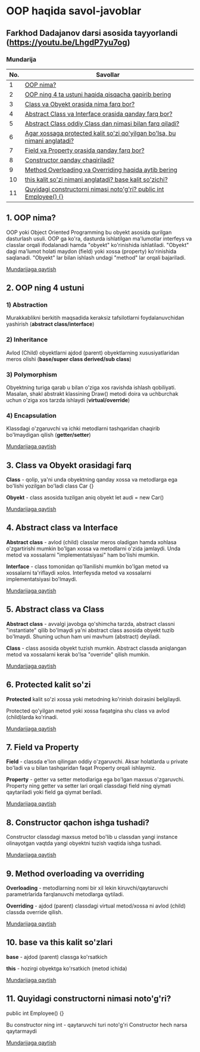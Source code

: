 # OOP haqida savol-javoblar
## Farkhod Dadajanov darsi asosida tayyorlandi (https://youtu.be/LhgdP7yu7og)

### Mundarija
| No. | Savollar |
| --- | --- |
| 1 | [OOP nima?](https://github.com/OybekMavlonov/OOP-savol-javoblar#1-oop-nima) |
| 2 | [OOP ning 4 ta ustuni haqida qisqacha gapirib bering](https://github.com/OybekMavlonov/OOP-savol-javoblar#2-oop-ning-4-ustuni) |
| 3 | [Class va Obyekt orasida nima farq bor?](https://github.com/OybekMavlonov/OOP-savol-javoblar#3-class-va-obyekt-orasidagi-farq) |
| 4 | [Abstract Class va Interface orasida qanday farq bor?](https://github.com/OybekMavlonov/OOP-savol-javoblar#4-Abstract-class-va-Interface) |
| 5 | [Abstract Class oddiy Class dan nimasi bilan farq qiladi?](https://github.com/OybekMavlonov/OOP-savol-javoblar#5-Abstract-class-va-Class) |
| 6 | [Agar xossaga protected kalit so'zi qo'yilgan bo'lsa, bu nimani anglatadi?](https://github.com/OybekMavlonov/OOP-savol-javoblar#6-protected-kalit-sozi) |
| 7 | [Field va Property orasida qanday farq bor?](https://github.com/OybekMavlonov/OOP-savol-javoblar#7-Field-va-Property) |
| 8 | [Constructor qanday chaqiriladi?](https://github.com/OybekMavlonov/OOP-savol-javoblar#8-constructor-qachon-ishga-tushadi) |
| 9 | [Method Overloading va Overriding haqida aytib bering](https://github.com/OybekMavlonov/OOP-savol-javoblar#9-Method-overloading-va-overriding) |
| 10 | [this kalit so'zi nimani anglatadi? base kalit so'zichi?](https://github.com/OybekMavlonov/OOP-savol-javoblar#10-base-va-this-kalit-sozlari) |
| 11 | [Quyidagi constructorni nimasi noto'g'ri?  public int Employee() {}](https://github.com/OybekMavlonov/OOP-savol-javoblar#11-quyidagi-constructorni-nimasi-notogri) |

## 1. OOP nima?
OOP yoki Object Oriented Programming bu obyekt asosida qurilgan dasturlash usuli. OOP ga ko'ra, dasturda ishlatilgan ma'lumotlar interfeys va classlar orqali
ifodalanadi hamda "obyekt" ko'rinishida ishlatiladi. "Obyekt" dagi ma'lumot holati maydon (field) yoki xossa (property) ko'rinishida saqlanadi. "Obyekt" lar bilan ishlash undagi "method" lar orqali bajariladi.

[Mundarijaga qaytish](https://github.com/OybekMavlonov/OOP-savol-javoblar)
## 2. OOP ning 4 ustuni
### 1) Abstraction
Murakkablikni berkitih maqsadida keraksiz tafsilotlarni foydalanuvchidan yashirish (**abstract class/interface**)
### 2) Inheritance
Avlod (Child) obyektlarni ajdod (parent) obyektlarning xususiyatlaridan meros olishi (**base/super class derived/sub class**)
### 3) Polymorphism
Obyektning turiga qarab u bilan o'ziga xos ravishda ishlash qobiliyati. Masalan, shakl abstrakt klassining Draw() metodi doira va uchburchak uchun o'ziga xos tarzda 
ishlaydi (**virtual/override**) 
### 4) Encapsulation
Klassdagi o'zgaruvchi va ichki metodlarni tashqaridan chaqirib bo'lmaydigan qilish (**getter/setter**)

[Mundarijaga qaytish](https://github.com/OybekMavlonov/OOP-savol-javoblar)
## 3. Class va Obyekt orasidagi farq
**Class** - qolip, ya'ni unda obyektning qanday xossa va metodlarga ega bo'lishi yozilgan bo'ladi
class Car {}

**Obyekt** - class asosida tuzilgan aniq obyekt
let audi = new Car()

[Mundarijaga qaytish](https://github.com/OybekMavlonov/OOP-savol-javoblar)
## 4. Abstract class va Interface
**Abstract class** - avlod (child) classlar meros oladigan hamda xohlasa o'zgartirishi mumkin bo'lgan xossa va metodlarni o'zida jamlaydi. Unda metod va xossalarni
"implementatsiyasi" ham bo'lishi mumkin.

**Interface** - class tomonidan qo'llanilishi mumkin bo'lgan metod va xossalarni ta'riflaydi xolos. Interfeysda metod va xossalarni implementatsiyasi bo'lmaydi.

[Mundarijaga qaytish](https://github.com/OybekMavlonov/OOP-savol-javoblar)
## 5. Abstract class va Class
**Abstract class** - avvalgi javobga qo'shimcha tarzda, abstract classni "instantiate" qilib bo'lmaydi ya'ni abstract class asosida obyekt tuzib bo'lmaydi. 
Shuning uchun ham uni mavhum (abstract) deyiladi.

**Class** - class asosida obyekt tuzish mumkin. Abstract classda aniqlangan metod va xossalarni kerak bo'lsa "override" qilish mumkin.

[Mundarijaga qaytish](https://github.com/OybekMavlonov/OOP-savol-javoblar)

## 6. Protected kalit so'zi
**Protected** kalit so'zi xossa yoki metodning ko'rinish doirasini belgilaydi.

Protected qo'yilgan metod yoki xossa faqatgina shu class va avlod (child)larda ko'rinadi.

[Mundarijaga qaytish](https://github.com/OybekMavlonov/OOP-savol-javoblar)

## 7. Field va Property
**Field** - classda e'lon qilingan oddiy o'zgaruvchi. Aksar holatlarda u private bo'ladi va u bilan tashqaridan faqat Property orqali ishlaymiz.

**Property** - getter va setter metodlariga ega bo'lgan maxsus o'zgaruvchi. Property ning getter va setter lari orqali classdagi field ning qiymati qaytariladi
yoki field ga qiymat beriladi.

[Mundarijaga qaytish](https://github.com/OybekMavlonov/OOP-savol-javoblar)
## 8. Constructor qachon ishga tushadi?
Constructor classdagi maxsus metod bo'lib u classdan yangi instance olinayotgan vaqtda yangi obyektni tuzish vaqtida ishga tushadi.

[Mundarijaga qaytish](https://github.com/OybekMavlonov/OOP-savol-javoblar)
## 9. Method overloading va overriding
**Overloading** - metodlarning nomi bir xil lekin kiruvchi/qaytaruvchi parametrlarida farqlanuvchi metodlarga qytiladi.

**Overriding** - ajdod (parent) classdagi virtual metod/xossa ni avlod (child) classda override qilish.

[Mundarijaga qaytish](https://github.com/OybekMavlonov/OOP-savol-javoblar)
## 10. base va this kalit so'zlari
**base** - ajdod (parent) classga ko'rsatkich

**this** - hozirgi obyektga ko'rsatkich (metod ichida)

[Mundarijaga qaytish](https://github.com/OybekMavlonov/OOP-savol-javoblar)
## 11. Quyidagi constructorni nimasi noto'g'ri?
public int Employee() {}

Bu constructor ning int - qaytaruvchi turi noto'g'ri
Constructor hech narsa qaytarmaydi

[Mundarijaga qaytish](https://github.com/OybekMavlonov/OOP-savol-javoblar)
